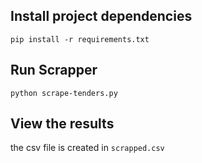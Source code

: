 ## Install project dependencies

`pip install -r requirements.txt`

## Run Scrapper
`python scrape-tenders.py`

## View the results
the csv file is created in `scrapped.csv`

